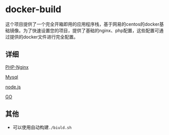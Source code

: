 # docker-build
这个项目提供了一个完全开箱即用的应用程序栈，基于网易的centos的docker基础镜像。为了快速设置您的项目，提供了基础的nginx、php配置，这些配置可通过提供的docker文件进行完全配置。

## 详细
[PHP-Nginx](https://github.com/gengxiankun/docker-build/tree/master/php-nginx)

[Mysql](https://github.com/gengxiankun/docker-build/tree/master/mysql)

[node.js](https://github.com/gengxiankun/docker-build/tree/master/node.js)

[GO](https://github.com/gengxiankun/docker-build/tree/master/go)


## 其他
* 可以使用自动构建`./biuld.sh`
